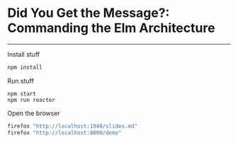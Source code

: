 # Did You Get the Message?: Commanding the Elm Architecture


- - -


Install stuff

```bash
npm install
```


Run stuff

```
npm start
npm run reactor
```


Open the browser

```bash
firefox "http://localhost:1948/slides.md"
firefox "http://localhost:8000/demo"
```
